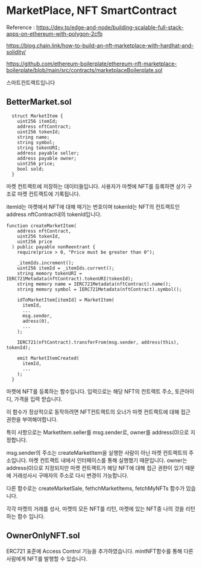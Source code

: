 # MarketPlace, NFT SmartContract 

Reference : 
https://dev.to/edge-and-node/building-scalable-full-stack-apps-on-ethereum-with-polygon-2cfb

https://blog.chain.link/how-to-build-an-nft-marketplace-with-hardhat-and-solidity/

https://github.com/ethereum-boilerplate/ethereum-nft-marketplace-boilerplate/blob/main/src/contracts/marketplaceBoilerplate.sol

스마트컨트랙트입니다

## BetterMarket.sol

```solidity
  struct MarketItem {
    uint256 itemId;
    address nftContract;
    uint256 tokenId;
    string name;
    string symbol;
    string tokenURI;
    address payable seller;
    address payable owner;
    uint256 price;
    bool sold;
  }
```

마켓 컨트랙트에 저장하는 데이터들입니다. 사용자가 마켓에 NFT를 등록하면 상기 구조로 마켓 컨트랙트에 기록됩니다.

itemId는 마켓에서 NFT에 대해 매기는 번호이며 tokenId는 NFT의 컨트랙트인 address nftContract내의 tokenId입니다.

```solidity
function createMarketItem(
    address nftContract,
    uint256 tokenId,
    uint256 price
  ) public payable nonReentrant {
    require(price > 0, "Price must be greater than 0");

    _itemIds.increment();
    uint256 itemId = _itemIds.current();
    string memory tokenURI = IERC721Metadata(nftContract).tokenURI(tokenId);
    string memory name = IERC721Metadata(nftContract).name();
    string memory symbol = IERC721Metadata(nftContract).symbol();
    
    idToMarketItem[itemId] = MarketItem(
      itemId,
      ...
      msg.sender,
      adress(0),
      ...
    );

    IERC721(nftContract).transferFrom(msg.sender, address(this), tokenId);

    emit MarketItemCreated(
      itemId,
      ...
    );
  }
  ```
  마켓에 NFT를 등록하는 함수입니다. 입력으로는 해당 NFT의 컨트랙트 주소, 토큰아이디, 가격을 입력 받습니다.
  
  이 함수가 정상적으로 동작하려면 NFT컨트랙트의 오너가 마켓 컨트랙트에 대해 접근 권한을 부여해야합니다.
  
  특이 사항으로는 MarketItem.seller를 msg.sender로, owner를 address(0)으로 지정합니다.
  
  msg.sender의 주소는 createMarketItem을 실행한 사람이 아닌 마켓 컨트랙트의 주소입니다. 마켓 컨트랙트 내에서 인터페이스를 통해 실행했기 때문입니다. owner는 address(0)으로 지정되지만 마켓 컨트랙트가 해당 NFT에 대해 접근 권한이 있기 때문에 거래성사시 구매자의 주소로 다시 변경이 가능합니다.
  
  다른 함수로는 createMarketSale, fethchMarketItems, fetchMyNFTs 함수가 있습니다.
  
  각각 마켓의 거래를 성사, 마켓의 모든 NFT를 리턴, 마켓에 있는 NFT중 나의 것을 리턴 하는 함수 입니다.
  
  
  ## OwnerOnlyNFT.sol
  
  ERC721 표준에 Access Control 기능을 추가하였습니다. mintNFT함수를 통해 다른사람에게 NFT를 발행할 수 있습니다.
         
  
  
  
